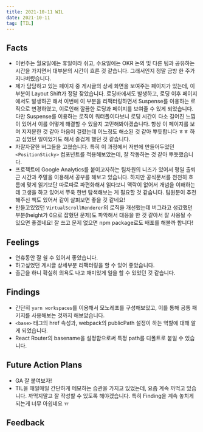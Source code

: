 ```yaml
---
title: 2021-10-11 WIL
date: 2021-10-11
tag: [TIL]
---
```


## Facts

- 이번주는 월요일에는 휴일이라 쉬고, 수요일에는 OKR 논의 및 다른 팀과 공유하는 시간을 가지면서 대부분의 시간이 흐른 것 같습니다. 그래서인지 정말 금방 한 주가 지나버렸습니다.
- 제가 담담하고 있는 페이지 중 게시글의 상세 화면을 보여주는 페이지가 있는데, 이 부분이 Layout Shift가 정말 잦았습니다. 로딩바에서도 발생하고, 로딩 이후 페이지에서도 발생하곤 해서 이번에 이 부분을 리팩터링하면서 Suspense를 이용하는 로직으로 변경하였고, 이로인해 깔끔한 로딩과 페이지를 보여줄 수 있게 되었습니다. 다만 Suspense를 이용하는 로직이 워터폴이다보니 로딩 시간이 다소 길어진 느낌이 있어서 이를 어떻게 해결할 수 있을지 고민해봐야겠습니다. 항상 이 페이지를 보며 지저분한 것 같아 마음이 걸렸는데 어느정도 해소된 것 같아 뿌듯합니다 ㅎㅎ 하고 싶었던 일이었기도 해서 즐겁게 했던 것 같습니다.
- 자잘자잘한 버그들을 고쳤습니다. 특히 이 과정에서 저번에 만들어두었던 `<PositionSticky>` 컴포넌트를 적용해보았는데, 잘 작동하는 것 같아 뿌듯했습니다.
- 프로젝트에 Google Analytics를 붙이고자하는 팀차원의 니즈가 있어서 평일 출퇴근 시간과 주말을 이용해서 공부를 해보고 있습니다. 하지만 공식문서를 천천히 흐름에 맞게 읽기보단 따로따로 파편화해서 읽다보니 맥락이 없어서 개념을 이해하는데 고생을 하고 있어서 쭈욱 한번 탐색해보는 게 필요할 것 같습니다. 팀원분이 추천해주신 책도 있어서 같이 살펴보면 좋을 것 같네요!
- 만들고있었던 `VirtualScrollRenderer`의 로직을 개선했는데 버그라고 생갔했던 부분(height가 0으로 잡혔던 문제)도 파악해서 대응을 한 것 같아서 잘 사용될 수 있으면 좋겠네요! 잘 쓰고 문제 없으면 npm package로도 배포를 해볼까 합니다!

## Feelings

- 연휴동안 잘 쉴 수 있어서 좋았습니다.
- 하고싶었던 게시글 상세부분 리팩터링을 할 수 있어 좋았습니다.
- 출근을 하니 확실히 의욕도 나고 재미있게 일을 할 수 있었던 것 같습니다.

## Findings

- 간단히 `yarn workspaces`를 이용해서 모노레포를 구성해보았고, 이를 통해 공통 패키지를 사용해보는 것까지 해보았습니다.
- `<base>` 태그의 href 속성과, webpack의 publicPath 설정이 하는 역할에 대해 알게 되었습니다.
- React Router의 basename을 설정함으로써 특정 path를 디폴트로 붙일 수 있습니다.

## Future Action Plans

- GA 잘 붙여보자!
- TIL을 매일매일 간단하게 메모하는 습관을 가지고 있었는데, 요즘 계속 까먹고 있습니다. 까먹지말고 잘 작성할 수 있도록 해야겠습니다. 특히 Finding을 계속 놓치게 되는게 너무 아쉽네요 ㅠ

## Feedback
